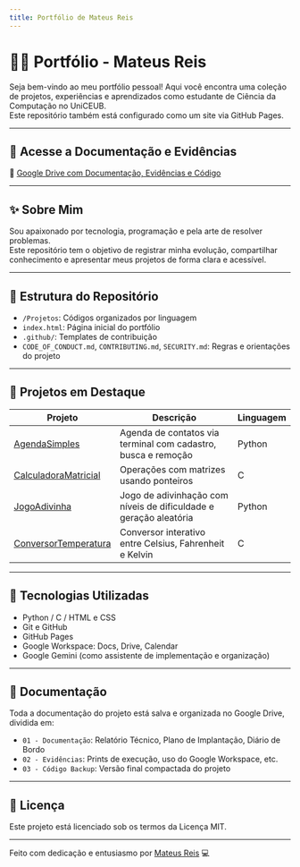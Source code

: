 ```yaml
---
title: Portfólio de Mateus Reis
---
```

# 👨‍💻 Portfólio - Mateus Reis

Seja bem-vindo ao meu portfólio pessoal! Aqui você encontra uma coleção de projetos, experiências e aprendizados como estudante de Ciência da Computação no UniCEUB.  
Este repositório também está configurado como um site via GitHub Pages.

---

## 🔗 Acesse a Documentação e Evidências

📂 [Google Drive com Documentação, Evidências e Código](https://drive.google.com/drive/folders/1KRJ1Dqbv1ZLZMXoKO48SwDMCLiuHqYwn?usp=drive_link)

---

## ✨ Sobre Mim

Sou apaixonado por tecnologia, programação e pela arte de resolver problemas.  
Este repositório tem o objetivo de registrar minha evolução, compartilhar conhecimento e apresentar meus projetos de forma clara e acessível.

---

## 📁 Estrutura do Repositório

- `/Projetos`: Códigos organizados por linguagem
- `index.html`: Página inicial do portfólio
- `.github/`: Templates de contribuição
- `CODE_OF_CONDUCT.md`, `CONTRIBUTING.md`, `SECURITY.md`: Regras e orientações do projeto

---

## 🧠 Projetos em Destaque

| Projeto               | Descrição                                                                 | Linguagem |
|-----------------------|---------------------------------------------------------------------------|-----------|
| [AgendaSimples](Projetos/AgendaSimples)        | Agenda de contatos via terminal com cadastro, busca e remoção            | Python    |
| [CalculadoraMatricial](Projetos/CalculadoraMatricial) | Operações com matrizes usando ponteiros                                  | C         |
| [JogoAdivinha](Projetos/JogoAdivinha)          | Jogo de adivinhação com níveis de dificuldade e geração aleatória        | Python    |
| [ConversorTemperatura](Projetos/ConversorTemperatura) | Conversor interativo entre Celsius, Fahrenheit e Kelvin                  | C         |

---

## 🚀 Tecnologias Utilizadas

- Python / C / HTML e CSS
- Git e GitHub
- GitHub Pages
- Google Workspace: Docs, Drive, Calendar
- Google Gemini (como assistente de implementação e organização)

---

## 🧾 Documentação

Toda a documentação do projeto está salva e organizada no Google Drive, dividida em:
- `01 - Documentação`: Relatório Técnico, Plano de Implantação, Diário de Bordo
- `02 - Evidências`: Prints de execução, uso do Google Workspace, etc.
- `03 - Código Backup`: Versão final compactada do projeto

---

## 📄 Licença

Este projeto está licenciado sob os termos da Licença MIT.

---

Feito com dedicação e entusiasmo por [Mateus Reis](https://github.com/Mateusreis197) 💻
